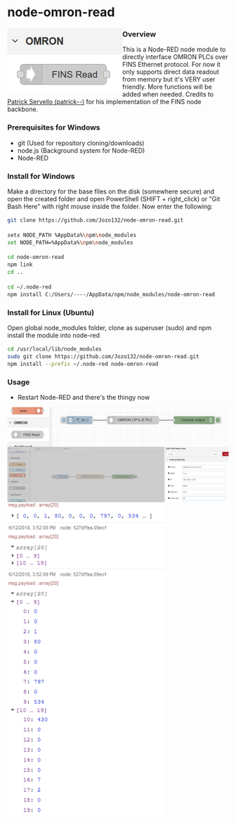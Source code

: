 node-omron-read
===============

<img align="left" src=https://github.com/Jozo132/node-omron-read/blob/master/images/example0.png />

### Overview
This is a Node-RED node module to directly interface OMRON PLCs over FINS Ethernet protocol. For now it only supports direct data readout from memory but it's VERY user friendly. More functions will be added when needed.
Credits to [Patrick Servello (patrick--)](https://github.com/patrick--) for his implementation of the FINS node backbone.

### Prerequisites for Windows

* git	(Used for repository cloning/downloads)
* node.js	(Background system for Node-RED)
* Node-RED

### Install for Windows
Make a directory for the base files on the disk (somewhere secure) and open the created folder and open PowerShell (SHIFT + right_click) or "Git Bash Here" with right mouse inside the folder. Now enter the following:
```sh
git clone https://github.com/Jozo132/node-omron-read.git

setx NODE_PATH %AppData%\npm\node_modules
set NODE_PATH=%AppData%\npm\node_modules

cd node-omron-read
npm link
cd ..

cd ~/.node-red
npm install C:/Users/----/AppData/npm/node_modules/node-omron-read
```

### Install for Linux (Ubuntu)
Open global node_modules folder, clone as superuser (sudo) and npm install the module into node-red
```sh
cd /usr/local/lib/node_modules
sudo git clone https://github.com/Jozo132/node-omron-read.git
npm install --prefix ~/.node-red node-omron-read
```

### Usage

* Restart Node-RED and there's the thingy now

<img align="left" src=https://github.com/Jozo132/node-omron-read/blob/master/images/example1.png />

<img align="left" src=https://github.com/Jozo132/node-omron-read/blob/master/images/example2.png />

<img align="left" src=https://github.com/Jozo132/node-omron-read/blob/master/images/example3.png />
